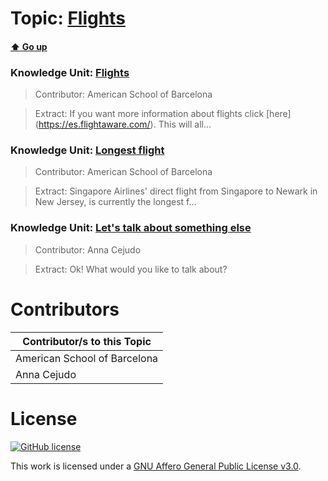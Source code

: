 # Topic: [Flights](../topics/flights.md) 
#### [:arrow_up: Go up](../README.md)

### Knowledge Unit: [Flights ](../knowledge_units/flights/flights.md)

> Contributor: American School of Barcelona

> Extract: If you want more information about flights click [here] (https://es.flightaware.com/). This will all...


### Knowledge Unit: [Longest flight ](../knowledge_units/flights/longest-flight.md)

> Contributor: American School of Barcelona

> Extract: Singapore Airlines&#039; direct flight from Singapore to Newark in New Jersey, is currently the longest f...


### Knowledge Unit: [Let&#039;s talk about something else ](../knowledge_units/flights/lets-talk-about-something-else.md)

> Contributor: Anna Cejudo

> Extract: Ok! What would you like to talk about?


# Contributors

| Contributor/s to this Topic |
| - |  
| American School of Barcelona |  
| Anna Cejudo |    


# License
[![GitHub license](https://img.shields.io/github/license/inbrainz/cerebro)](https://github.com/inbrainz/cerebro/blob/master/LICENSE)

This work is licensed under a [GNU Affero General Public License v3.0](https://www.gnu.org/licenses/agpl-3.0.txt).